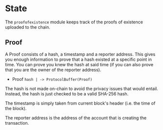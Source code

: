 # State

The `proofofexistence` module keeps track of the proofs of existence uploaded to the chain.

## Proof

A Proof consists of a hash, a timestamp and a reporter address. This gives you enough information to prove that
a hash existed at a specific point in time. You can prove you knew the hash at said time (if you can also prove 
that you are the owner of the reporter address).

- Proof `hash | -> ProtocolBuffer(Proof)`

The hash is not made on-chain to avoid the privacy issues that would entail. Instead, the hash is just checked to
be a valid SHA-256 hash.

The timestamp is simply taken from current block's header (i.e. the time of the block).

The reporter address is the address of the account that is creating the transaction.
